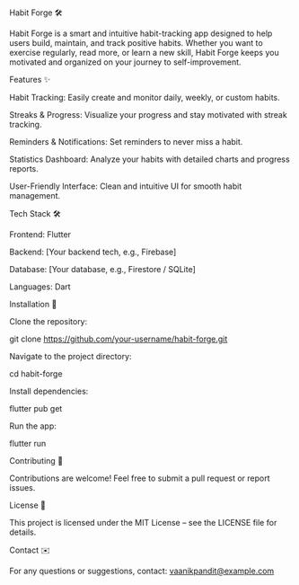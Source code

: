 Habit Forge 🛠️

Habit Forge is a smart and intuitive habit-tracking app designed to help users build, maintain, and track positive habits. Whether you want to exercise regularly, read more, or learn a new skill, Habit Forge keeps you motivated and organized on your journey to self-improvement.

Features ✨

Habit Tracking: Easily create and monitor daily, weekly, or custom habits.

Streaks & Progress: Visualize your progress and stay motivated with streak tracking.

Reminders & Notifications: Set reminders to never miss a habit.

Statistics Dashboard: Analyze your habits with detailed charts and progress reports.

User-Friendly Interface: Clean and intuitive UI for smooth habit management.

Tech Stack 🛠️

Frontend: Flutter

Backend: [Your backend tech, e.g., Firebase]

Database: [Your database, e.g., Firestore / SQLite]

Languages: Dart

Installation 🚀

Clone the repository:

git clone https://github.com/your-username/habit-forge.git


Navigate to the project directory:

cd habit-forge


Install dependencies:

flutter pub get


Run the app:

flutter run

Contributing 🤝

Contributions are welcome! Feel free to submit a pull request or report issues.

License 📄

This project is licensed under the MIT License – see the LICENSE
 file for details.

Contact ✉️

For any questions or suggestions, contact: vaanikpandit@example.com
